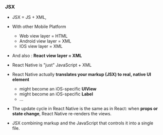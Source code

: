 ### JSX

* JSX = JS + XML, 

* With other Mobile Platform
  * Web view layer = HTML
  * Android view layer = XML
  * IOS view layer = XML
  
* And also : **React view layer = XML**
  
* React Native is "just" JavaScript + XML

* React Native actually **translates your markup (JSX) to real, native UI element**
  * **<View>** might become an iOS-specific **UIView**
  * **<Text>** might become an iOS-specific **Label**
  * ...

* The update cycle in React Native is the same as in React: when **props or state change**, React Native re-renders the
views.
                                                                                                                         
* JSX combining markup and the JavaScript that controls it into a single file.

